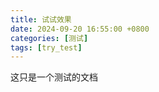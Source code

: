 ```yaml
---
title: 试试效果
date: 2024-09-20 16:55:00 +0800
categories: [测试]
tags: [try_test]
---
```


这只是一个测试的文档
